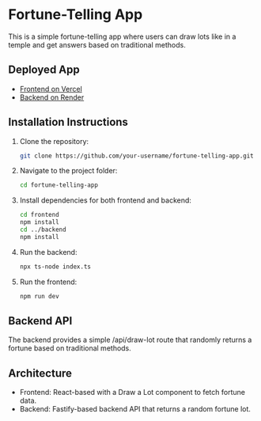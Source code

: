 # Fortune-Telling App

This is a simple fortune-telling app where users can draw lots like in a temple and get answers based on traditional methods.

## Deployed App

- [Frontend on Vercel](https://your-app-name.vercel.app)
- [Backend on Render](https://your-backend-app.onrender.com)

## Installation Instructions

1. Clone the repository:
   ```bash
   git clone https://github.com/your-username/fortune-telling-app.git
   ```
2. Navigate to the project folder:
   ```bash
   cd fortune-telling-app
   ```
3. Install dependencies for both frontend and backend:
   ```bash
   cd frontend
   npm install
   cd ../backend
   npm install
   ```
4. Run the backend:
   ```bash
   npx ts-node index.ts
   ```
5. Run the frontend:
   ```bash
   npm run dev
   ```

## Backend API

The backend provides a simple /api/draw-lot route that randomly returns a fortune based on traditional methods.

## Architecture

- Frontend: React-based with a Draw a Lot component to fetch fortune data.
- Backend: Fastify-based backend API that returns a random fortune lot.
